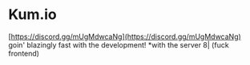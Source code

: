 # Kum.io
[https://discord.gg/mUgMdwcaNg](https://discord.gg/mUgMdwcaNg)  
goin' blazingly fast with the development! \*with the server 8| (fuck frontend)
